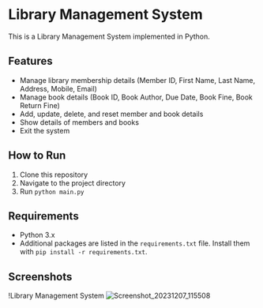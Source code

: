 # Library Management System

This is a Library Management System implemented in Python.

## Features

- Manage library membership details (Member ID, First Name, Last Name, Address, Mobile, Email)
- Manage book details (Book ID, Book Author, Due Date, Book Fine, Book Return Fine)
- Add, update, delete, and reset member and book details
- Show details of members and books
- Exit the system

## How to Run

1. Clone this repository
2. Navigate to the project directory
3. Run `python main.py`

## Requirements

- Python 3.x
- Additional packages are listed in the `requirements.txt` file. Install them with `pip install -r requirements.txt`.

## Screenshots

!Library Management System
![Screenshot_20231207_115508](https://github.com/MohanDharmal/Library_Management_System_PythonProject/assets/138745612/0b48ee11-e598-45ff-897e-88f17fc1d2f1)

